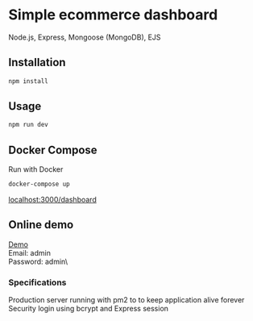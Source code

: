 # Simple ecommerce dashboard

Node.js, Express, Mongoose (MongoDB), EJS

## Installation

```bash
npm install
```

## Usage

```bash
npm run dev
```

## Docker Compose

Run with Docker

```bash
docker-compose up
```

[localhost:3000/dashboard](localhost:3000/dashboard)

## Online demo

[Demo](https://still-mountain-62095.herokuapp.com/)\
Email: admin\
Password: admin\

### Specifications

Production server running with pm2 to to keep application alive forever\
Security login using bcrypt and Express session
